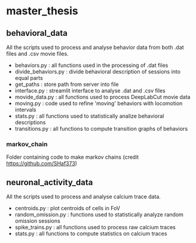# master_thesis

## behavioral_data
All the scripts used to process and analyse behavior data from both .dat files and .csv movie files.

- behaviors.py : all functions used in the processing of .dat files
- divide_behaviors.py : divide behavioral description of sessions into equal parts
- get_paths : store path from server into file
- interface.py : streamlit interface to analyse .dat and .csv files
- movide_data.py : all functions used to process DeepLabCut movie data
- moving.py : code used to refine 'moving' behaviors with locomotion intervals
- stats.py : all functions used to statistically analize behavioral descriptions
- transitions.py : all functions to compute transition graphs of behaviors

### markov_chain
Folder containing code to make markov chains (credit https://github.com/SHaf373)

## neuronal_activity_data
All the scripts used to process and analyse calcium trace data.

- centroids.py : plot centroids of cells in FoV
- random_omission.py : functions used to statistically analyze random omission sessions
- spike_trains.py : all functions used to process raw calcium traces
- stats.py :  all functions to compute statistics on calcium traces 
